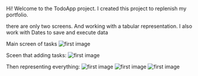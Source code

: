 Hi! Welcome to the TodoApp project. 
I created this project to replenish my portfolio.

there are only two screens. And working with a tabular representation. I also work with Dates to save and execute data

Main screen of tasks
![first image](ToDoApp/Screenshots/1.png)

Sceen that adding tasks:
![first image](ToDoApp/Screenshots/2.png)

Then representing everything:
![first image](ToDoApp/Screenshots/3.png)
![first image](ToDoApp/Screenshots/4.png)
![first image](ToDoApp/Screenshots/5.png)
